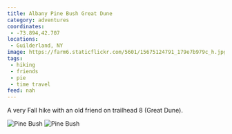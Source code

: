 ```yaml
---
title: Albany Pine Bush Great Dune
category: adventures
coordinates:
 - -73.894,42.707
locations:
 - Guilderland, NY
image: https://farm6.staticflickr.com/5601/15675124791_179e7b979c_h.jpg
tags:
 - hiking
 - friends
 - pie
 - time travel
feed: nah
---
```


A very Fall hike with an old friend on trailhead 8 (Great Dune).

<div class="photos">

<img src="https://farm6.staticflickr.com/5601/15675124791_179e7b979c_h.jpg"  alt="Pine Bush" class="img-wide"> 
<img src="https://farm4.staticflickr.com/3955/15491660068_88e8fe2ec1_h.jpg" class="img-tall" alt="Pine Bush">
</div>
